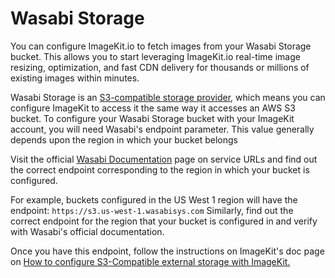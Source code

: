 # Wasabi Storage

You can configure ImageKit.io to fetch images from your Wasabi Storage bucket. This allows you to start leveraging ImageKit.io real-time image resizing, optimization, and fast CDN delivery for thousands or millions of existing images within minutes.

Wasabi Storage is an [S3-compatible storage provider](https://docs.imagekit.io/integration/configure-origin/s3-compatible-external-storages), which means you can configure ImageKit to access it the same way it accesses an AWS S3 bucket. To configure your Wasabi Storage bucket with your ImageKit account, you will need Wasabi's endpoint parameter. This value generally depends upon the region in which your bucket belongs

Visit the official [Wasabi Documentation](https://wasabi-support.zendesk.com/hc/en-us/articles/360015106031-What-are-the-service-URLs-for-Wasabi-s-different-regions-) page on service URLs and find out the correct endpoint corresponding to the region in which your bucket is configured.

For example, buckets configured in the US West 1 region will have the endpoint: `https://s3.us-west-1.wasabisys.com` Similarly, find out the correct endpoint for the region that your bucket is configured in and verify with Wasabi's official documentation. 

Once you have this endpoint, follow the instructions on ImageKit's doc page on [How to configure S3-Compatible external storage with ImageKit.](https://docs.imagekit.io/integration/configure-origin/s3-compatible-external-storages)
